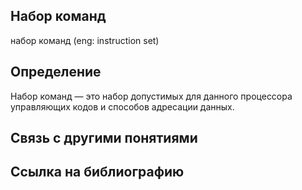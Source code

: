 ## Набор команд
набор команд (eng: instruction set) 

## Определение
Набор команд — это набор допустимых для данного процессора управляющих кодов и способов адресации данных.

## Связь с другими понятиями



## Cсылка на библиографию


